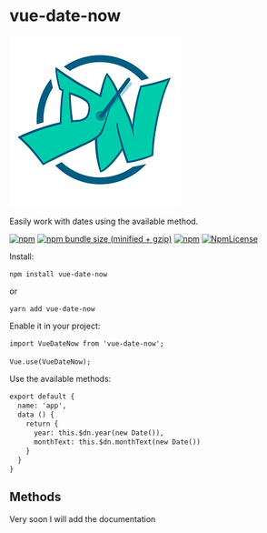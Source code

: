 # vue-date-now

![](images/Logo_DateNow_Vue-min.png)

Easily work with dates using the available method.

[![npm](https://img.shields.io/npm/v/vue-date-now.svg)](https://www.npmjs.com/package/vue-date-now)
[![npm bundle size (minified + gzip)](https://img.shields.io/bundlephobia/minzip/react.svg)](https://www.npmjs.com/package/vue-date-now)
[![npm](https://img.shields.io/npm/dt/vue-date-now.svg)](https://www.npmjs.com/package/vue-date-now)
[![NpmLicense](https://img.shields.io/npm/l/vue-date-now.svg)](https://www.npmjs.com/package/vue-date-now)

Install:

    npm install vue-date-now

or

    yarn add vue-date-now

Enable it in your project:

    import VueDateNow from 'vue-date-now';
    
    Vue.use(VueDateNow);

Use the available methods:

    export default {
      name: 'app',
      data () {
        return {
          year: this.$dn.year(new Date()),
          monthText: this.$dn.monthText(new Date())
        }
      }
    }
    
## Methods

Very soon I will add the documentation

